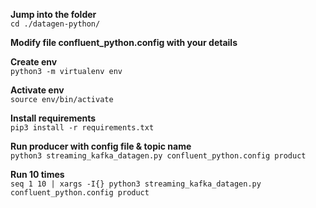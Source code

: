 **Jump into the folder**<br>
`cd ./datagen-python/`

**Modify file confluent_python.config with your details** <br>

**Create env**<br>
`python3 -m virtualenv env`

**Activate env**<br>
`source env/bin/activate`

**Install requirements**<br>
`pip3 install -r requirements.txt`

**Run producer with config file & topic name**<br>
`python3 streaming_kafka_datagen.py confluent_python.config product`

**Run 10 times**<br>
`seq 1 10 | xargs -I{} python3 streaming_kafka_datagen.py confluent_python.config product`